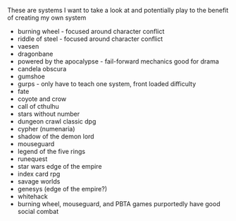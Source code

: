 These are systems I want to take a look at and potentially play to the benefit of creating my own system

- burning wheel - focused around character conflict
- riddle of steel - focused around character conflict
- vaesen
- dragonbane
- powered by the apocalypse - fail-forward mechanics good for drama
- candela obscura
- gumshoe
- gurps - only have to teach one system, front loaded difficulty
- fate
- coyote and crow
- call of cthulhu
- stars without number
- dungeon crawl classic dpg
- cypher (numenaria)
- shadow of the demon lord
- mouseguard
- legend of the five rings
- runequest
- star wars edge of the empire
- index card rpg
- savage worlds
- genesys (edge of the empire?)
- whitehack
- burning wheel, mouseguard, and PBTA games purportedly have good social combat